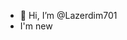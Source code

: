 - 👋 Hi, I’m @Lazerdim701
- I'm new

<!---
Lazerdim701/Lazerdim701 is a ✨ special ✨ repository because its `README.md` (this file) appears on your GitHub profile.
You can click the Preview link to take a look at your changes.
--->
